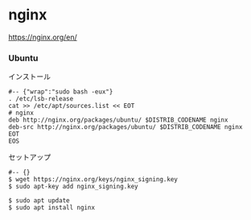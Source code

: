 # nginx

https://nginx.org/en/

### Ubuntu

インストール

	#-- {"wrap":"sudo bash -eux"}
	. /etc/lsb-release
	cat >> /etc/apt/sources.list << EOT
	# nginx
	deb http://nginx.org/packages/ubuntu/ $DISTRIB_CODENAME nginx
	deb-src http://nginx.org/packages/ubuntu/ $DISTRIB_CODENAME nginx
	EOT
	EOS

セットアップ

	#-- {}
	$ wget https://nginx.org/keys/nginx_signing.key
	$ sudo apt-key add nginx_signing.key

	$ sudo apt update
	$ sudo apt install nginx


